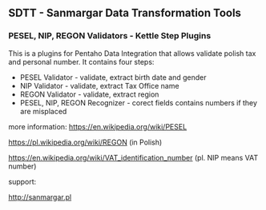 ## SDTT  - Sanmargar Data Transformation Tools
### PESEL, NIP, REGON Validators - Kettle Step Plugins

This is a plugins for Pentaho Data Integration that allows validate polish tax and personal number. It contains four steps: 

* PESEL Validator - validate, extract birth date and gender
* NIP Validator - validate, extract Tax Office name
* REGON Validator - validate, extract region
* PESEL, NIP, REGON Recognizer - corect fields contains numbers if they are misplaced

more information:
https://en.wikipedia.org/wiki/PESEL

https://pl.wikipedia.org/wiki/REGON (in Polish)

https://en.wikipedia.org/wiki/VAT_identification_number (pl. NIP means VAT number)


support:

http://sanmargar.pl
